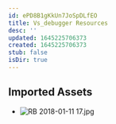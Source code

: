 ```yaml
---
id: ePD8B1gKkUn7JoSpDLfEO
title: Vs_debugger Resources
desc: ''
updated: 1645225706373
created: 1645225706373
stub: false
isDir: true
---
```

## Imported Assets
- ![RB 2018-01-11 17.jpg](/assets/rb-2018-01-11-17.jpg)

